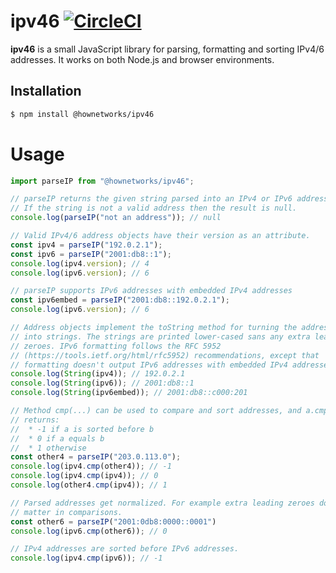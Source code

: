 # ipv46 [![CircleCI](https://circleci.com/gh/HowNetWorks/ipv46.svg?style=shield)](https://circleci.com/gh/HowNetWorks/ipv46)

**ipv46** is a small JavaScript library for parsing, formatting and sorting IPv4/6 addresses. It works on both Node.js and browser environments.

## Installation

```sh
$ npm install @hownetworks/ipv46
```

# Usage

```js
import parseIP from "@hownetworks/ipv46";

// parseIP returns the given string parsed into an IPv4 or IPv6 address object.
// If the string is not a valid address then the result is null.
console.log(parseIP("not an address")); // null

// Valid IPv4/6 address objects have their version as an attribute.
const ipv4 = parseIP("192.0.2.1");
const ipv6 = parseIP("2001:db8::1");
console.log(ipv4.version); // 4
console.log(ipv6.version); // 6

// parseIP supports IPv6 addresses with embedded IPv4 addresses
const ipv6embed = parseIP("2001:db8::192.0.2.1");
console.log(ipv6.version); // 6

// Address objects implement the toString method for turning the addresses back
// into strings. The strings are printed lower-cased sans any extra leading
// zeroes. IPv6 formatting follows the RFC 5952
// (https://tools.ietf.org/html/rfc5952) recommendations, except that
// formatting doesn't output IPv6 addresses with embedded IPv4 addresses.
console.log(String(ipv4)); // 192.0.2.1
console.log(String(ipv6)); // 2001:db8::1
console.log(String(ipv6embed)); // 2001:db8::c000:201

// Method cmp(...) can be used to compare and sort addresses, and a.cmp(b)
// returns:
//  * -1 if a is sorted before b
//  * 0 if a equals b
//  * 1 otherwise
const other4 = parseIP("203.0.113.0");
console.log(ipv4.cmp(other4)); // -1
console.log(ipv4.cmp(ipv4)); // 0
console.log(other4.cmp(ipv4)); // 1

// Parsed addresses get normalized. For example extra leading zeroes don't
// matter in comparisons.
const other6 = parseIP("2001:0db8:0000::0001")
console.log(ipv6.cmp(other6)); // 0

// IPv4 addresses are sorted before IPv6 addresses.
console.log(ipv4.cmp(ipv6)); // -1
```
